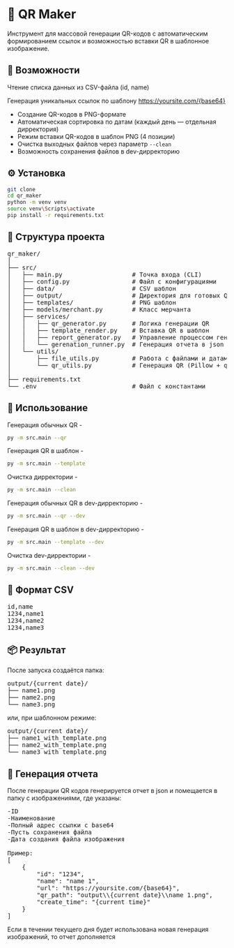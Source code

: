 # 🧩 QR Maker

Инструмент для массовой генерации QR-кодов с автоматическим формированием ссылок и возможностью вставки QR в шаблонное изображение.




## 🚀 Возможности

Чтение списка данных из CSV-файла (id, name)

Генерация уникальных ссылок по шаблону
https://yoursite.com/{base64}

- Создание QR-кодов в PNG-формате
- Автоматическая сортировка по датам (каждый день — отдельная дирректория)
- Режим вставки QR-кодов в шаблон PNG (4 позиции)
- Очистка выходных файлов через параметр `--clean`
- Возможность сохранения файлов в dev-дирректорию




## ⚙️ Установка
```bash
git clone
cd qr_maker
python -m venv venv
source venv\Scripts\activate
pip install -r requirements.txt
```




## 🧰 Структура проекта
<pre>qr_maker/
│
├── src/
│   ├── main.py                   # Точка входа (CLI)
│   ├── config.py                 # Файл с конфигурациями
│   ├── data/                     # CSV шаблон
│   ├── output/                   # Директория для готовых QR
│   ├── templates/                # PNG шаблон
│   ├── models/merchant.py        # Класс мерчанта
│   ├── services/
│   │   ├── qr_generator.py       # Логика генерации QR
│   │   ├── template_render.py    # Вставка QR в шаблон
│   │   ├── report_generator.py   # Управление процессом генерации и прогрессом (tqdm)
│   │   └── gerenation_runner.py  # Генерация отчета в json
│   └── utils/
│       ├── file_utils.py         # Работа с файлами и датами
│       └── qr_utils.py           # Генерация QR (Pillow + qrcode)
│
├── requirements.txt
└── .env                          # Файл с константами
</pre>




## 🧩 Использование

Генерация обычных QR - 
```bash
py -m src.main --qr
```

Генерация QR в шаблон - 
```bash
py -m src.main --template
```

Очистка дирректории - 
```bash
py -m src.main --clean
```

Генерация обычных QR в dev-дирректорию - 
```bash
py -m src.main --qr --dev
```

Генерация QR в шаблон в dev-дирректорию - 
```bash
py -m src.main --template --dev
```

Очистка dev-дирректории - 
```bash
py -m src.main --clean --dev
```


## 🧱 Формат CSV
<pre>id,name
1234,name1
1234,name2
1234,name3</pre>




## 📦 Результат
После запуска создаётся папка:
<pre>
output/{current date}/
├── name1.png
├── name2.png
└── name3.png
</pre>

или, при шаблонном режиме:

<pre>
output/{current date}/
├── name1_with_template.png
├── name2_with_template.png
└── name3_with_template.png
</pre>



## 📄 Генерация отчета
После генерации QR кодов генерируется отчет в json и помещается в папку с изображениями, где указаны:
<pre>-ID
-Наименование
-Полный адрес ссылки с base64
-Пусть сохранения файла
-Дата создания файла изображения

Пример:
[
    {
        "id": "1234",
        "name": "name 1",
        "url": "https://yoursite.com/{base64}",
        "qr_path": "output\\{current date}\\name 1.png",
        "create_time": "{current time}"
    }
]
</pre>

Если в течении текущего дня будет использована новая генерация изображений, то отчет дополняется